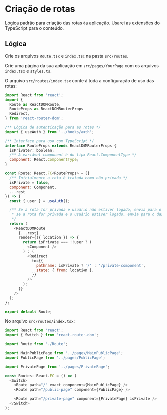 # Criação de rotas

Lógica padrão para criação das rotas da aplicação. Usarei as extensões do TypeScript para o conteúdo.

## Lógica

Crie os arquivos `Route.tsx` e `index.tsx` na pasta `src/routes`.

Crie uma página da sua aplicação em `src/pages/YourPage` com os arquivos `index.tsx` e `styles.ts`.

O arquivo `src/routes/index.tsx` conterá toda a configuração de uso das rotas:

```js
import React from 'react';
import {
  Route as ReactDOMRoute,
  RouteProps as ReactDOMRouterProps,
  Redirect,
} from 'react-router-dom';

/** Lógica de autenticação para as rotas */
import { useAuth } from '../hooks/auth';

/** Interface para uso com TypeScript */
interface RouteProps extends ReactDOMRouterProps {
  isPrivate?: boolean;
  /** A variável component é do tipo React.ComponentType */
  component: React.ComponentType;
}

const Route: React.FC<RouteProps> = ({
  /** Inicialmente a rota é tratada como não privada */
  isPrivate = false,
  component: Component,
  ...rest
}) => {
  const { user } = useAuth();

  /** Se a rota for privada e usuário não estiver logado, envia para o login,
   * se a rota for privada e o usuário estiver logado, envia para o dashboard
   */
  return (
    <ReactDOMRoute
      {...rest}
      render={({ location }) => {
        return isPrivate === !!user ? (
          <Component />
        ) : (
          <Redirect
            to={{
              pathname: isPrivate ? '/' : '/private-component',
              state: { from: location },
            }}
          />
        );
      }}
    />
  );
};

export default Route;
```

No arquivo `src/routes/index.tsx`:

```js
import React from 'react';
import { Switch } from 'react-router-dom';

import Route from './Route';

import MainPublicPage from '../pages/MainPublicPage';
import PublicPage from '../pages/PublicPage';

import PrivatePage from '../pages/PrivatePage';

const Routes: React.FC = () => (
  <Switch>
    <Route path="/" exact component={MainPublicPage} />
    <Route path="/public-page" component={PublicPage} />

    <Route path="/private-page" component={PrivatePage} isPrivate />
  </Switch>
);
```
